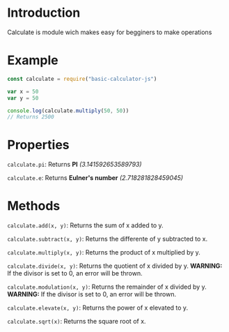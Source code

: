 # Introduction
Calculate is module wich makes easy for begginers to make operations

# Example
```js
const calculate = require("basic-calculator-js")

var x = 50
var y = 50

console.log(calculate.multiply(50, 50))
// Returns 2500
```

# Properties
`calculate.pi`: Returns **PI** *(3.141592653589793)*

`calculate.e`: Returns **Eulner's number** *(2.718281828459045)* 

# Methods
`calculate.add(x, y)`: Returns the sum of x added to y.

`calculate.subtract(x, y)`: Returns the differente of y subtracted to x.

`calculate.multiply(x, y)`: Returns the product of x multiplied by y.

`calculate.divide(x, y)`: Returns the quotient of x divided by y. **WARNING:** If the divisor is set to 0, an error will be thrown.

`calculate.modulation(x, y)`: Returns the remainder of x divided by y. **WARNING:** If the divisor is set to 0, an error will be thrown.

`calculate.elevate(x, y)`: Returns the power of x elevated to y.

`calculate.sqrt(x)`: Returns the square root of x.